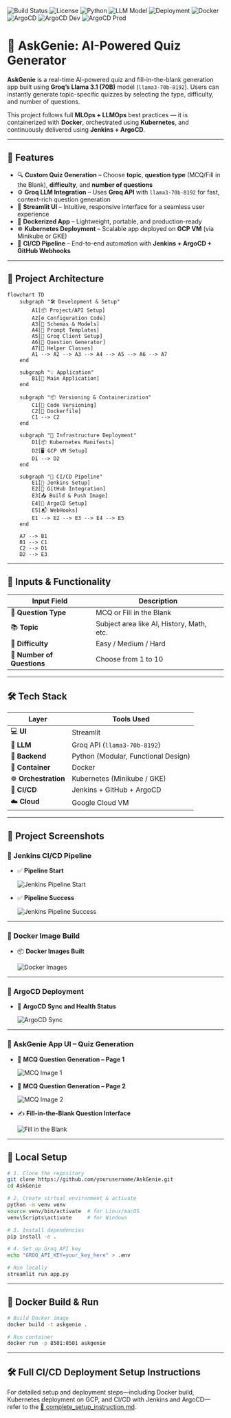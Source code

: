 ![Build Status](https://img.shields.io/badge/build-passing-brightgreen)
![License](https://img.shields.io/github/license/yourusername/AskGenie)
![Python](https://img.shields.io/badge/python-3.11-blue)
![LLM Model](https://img.shields.io/badge/LLM-Groq--LLaMA3--70B-ff69b4)
![Deployment](https://img.shields.io/badge/deployment-Kubernetes%20on%20GCP-blueviolet)
![Docker](https://img.shields.io/badge/docker-ready-blue)
![ArgoCD](https://img.shields.io/badge/ArgoCD-Synced-brightgreen?logo=argo)
![ArgoCD Dev](https://img.shields.io/badge/ArgoCD--Dev-Synced-brightgreen?logo=argo)
![ArgoCD Prod](https://img.shields.io/badge/ArgoCD--Prod-Healthy-brightgreen?logo=argo)

# 📘 AskGenie: AI-Powered Quiz Generator

**AskGenie** is a real-time AI-powered quiz and fill-in-the-blank generation app built using **Groq’s Llama 3.1 (70B)** model (`llama3-70b-8192`). Users can instantly generate topic-specific quizzes by selecting the type, difficulty, and number of questions.

This project follows full **MLOps + LLMOps** best practices — it is containerized with **Docker**, orchestrated using **Kubernetes**, and continuously delivered using **Jenkins + ArgoCD**.

---

## 📌 Features

- 🔍 **Custom Quiz Generation** – Choose **topic**, **question type** (MCQ/Fill in the Blank), **difficulty**, and **number of questions**
- ⚙️ **Groq LLM Integration** – Uses **Groq API** with `llama3-70b-8192` for fast, context-rich question generation
- 🎯 **Streamlit UI** – Intuitive, responsive interface for a seamless user experience
- 🐳 **Dockerized App** – Lightweight, portable, and production-ready
- ☸️ **Kubernetes Deployment** – Scalable app deployed on **GCP VM** (via Minikube or GKE)
- 🚀 **CI/CD Pipeline** – End-to-end automation with **Jenkins + ArgoCD + GitHub Webhooks**

---

## 🧱 Project Architecture

```mermaid
flowchart TD
    subgraph "🛠️ Development & Setup"
        A1[📦 Project/API Setup]
        A2[⚙️ Configuration Code]
        A3[📄 Schemas & Models]
        A4[📝 Prompt Templates]
        A5[🔌 Groq Client Setup]
        A6[🧠 Question Generator]
        A7[🧰 Helper Classes]
        A1 --> A2 --> A3 --> A4 --> A5 --> A6 --> A7
    end

    subgraph "💡 Application"
        B1[🧪 Main Application]
    end

    subgraph "📦 Versioning & Containerization"
        C1[📂 Code Versioning]
        C2[🐳 Dockerfile]
        C1 --> C2
    end

    subgraph "🚀 Infrastructure Deployment"
        D1[📦 Kubernetes Manifests]
        D2[🖥️ GCP VM Setup]
        D1 --> D2
    end

    subgraph "🔁 CI/CD Pipeline"
        E1[🔧 Jenkins Setup]
        E2[🔗 GitHub Integration]
        E3[📤 Build & Push Image]
        E4[🚦 ArgoCD Setup]
        E5[📬 WebHooks]
        E1 --> E2 --> E3 --> E4 --> E5
    end

    A7 --> B1
    B1 --> C1
    C2 --> D1
    D2 --> E3
```
---

## 🧪 Inputs & Functionality
| Input Field                | Description                               |
| -------------------------- | ----------------------------------------- |
| 🧠 **Question Type**       | MCQ or Fill in the Blank                  |
| 📚 **Topic**               | Subject area like AI, History, Math, etc. |
| 🎯 **Difficulty**          | Easy / Medium / Hard                      |
| 🔢 **Number of Questions** | Choose from 1 to 10                       |

---

## 🛠️ Tech Stack
| Layer                | Tools Used                          |
| -------------------- | ----------------------------------- |
| 💻 **UI**            | Streamlit                           |
| 🧠 **LLM**           | Groq API (`llama3-70b-8192`)        |
| 🧪 **Backend**       | Python (Modular, Functional Design) |
| 🐳 **Container**     | Docker                              |
| ☸️ **Orchestration** | Kubernetes (Minikube / GKE)         |
| 🔧 **CI/CD**         | Jenkins + GitHub + ArgoCD           |
| ☁️ **Cloud**         | Google Cloud VM                     |

---
## 📸 Project Screenshots

### 🔧 Jenkins CI/CD Pipeline

- ✅ **Pipeline Start**

  ![Jenkins Pipeline Start](https://github.com/aimldinesh/ASKGENIE/blob/main/screenshots/Jenkins_pipeline/jenkins%20pipeline%20build%20start.PNG)

- ✅ **Pipeline Success**

  ![Jenkins Pipeline Success](https://github.com/aimldinesh/ASKGENIE/blob/main/screenshots/Jenkins_pipeline/jenkins%20pipeline%20build%20success.PNG)

---

### 🐳 Docker Image Build

- 📦 **Docker Images Built**

  ![Docker Images](https://github.com/aimldinesh/ASKGENIE/blob/main/screenshots/Docker_Image/docker_images.PNG)

---

### 🚀 ArgoCD Deployment

- 🔄 **ArgoCD Sync and Health Status**

  ![ArgoCD Sync](https://github.com/aimldinesh/ASKGENIE/blob/main/screenshots/ArgoCD/argocd_image_1.PNG)

---

### 🎯 AskGenie App UI – Quiz Generation

- 🧠 **MCQ Question Generation – Page 1**

  ![MCQ Image 1](https://github.com/aimldinesh/ASKGENIE/blob/main/screenshots/Quiz_Generation_ui/app_image_1_mcq.PNG)

- 🧠 **MCQ Question Generation – Page 2**

  ![MCQ Image 2](https://github.com/aimldinesh/ASKGENIE/blob/main/screenshots/Quiz_Generation_ui/app_image_2_mcq.PNG)

- ✍️ **Fill-in-the-Blank Question Interface**

  ![Fill in the Blank](https://github.com/aimldinesh/ASKGENIE/blob/main/screenshots/Quiz_Generation_ui/app_image_3_fill_in_blank.png)


---
## 🧪 Local Setup
```bash
# 1. Clone the repository
git clone https://github.com/yourusername/AskGenie.git
cd AskGenie

# 2. Create virtual environment & activate
python -m venv venv
source venv/bin/activate  # for Linux/macOS
venv\Scripts\activate     # for Windows

# 3. Install dependencies
pip install -e .

# 4. Set up Groq API key
echo "GROQ_API_KEY=your_key_here" > .env

# Run locally
streamlit run app.py
```
--- 

## 🐳 Docker Build & Run
```bash
# Build Docker image
docker build -t askgenie .

# Run container
docker run -p 8501:8501 askgenie
```

---

## 🛠️ Full CI/CD Deployment Setup Instructions

For detailed setup and deployment steps—including Docker build, Kubernetes deployment on GCP, and CI/CD with Jenkins and ArgoCD—refer to the [📘 complete_setup_instruction.md](./complete_setup.md).




